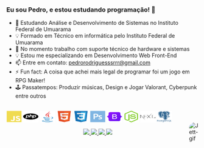 ### Eu sou Pedro, e estou estudando programação! 👋
- 🌱 Estudando Análise e Desenvolvimento de Sistemas no Instituto Federal de Umuarama
-  💡  Formado em Técnico em informática pelo Instituto Federal de Umuarama
- 🔭 No momento trabalho com suporte técnico de hardware e sistemas
-  💡  Estou me especializando em Desenvolvimento Web Front-End
- 📫 Entre em contato: pedrorodriguesssrrr@gmail.com
- ⚡ Fun fact: A coisa que achei mais legal de programar foi um jogo em RPG Maker!
- 🕹️ Passatempos: Produzir músicas, Design e Jogar Valorant, Cyberpunk entre outros

<div style="display: inline_block"><br>
  <img align="center" alt="Javascript" height="30" width="40" src="https://raw.githubusercontent.com/devicons/devicon/master/icons/javascript/javascript-plain.svg">
  <img align="center" alt="PHP" height="30" width="40" src="https://github.com/devicons/devicon/blob/master/icons/php/php-plain.svg">
  <img align="center" alt="Java" height="30" width="40" src="https://github.com/devicons/devicon/blob/master/icons/java/java-original.svg">
  <img align="center" alt="HTML" height="30" width="40" src="https://raw.githubusercontent.com/devicons/devicon/master/icons/html5/html5-original.svg">
  <img align="center" alt="CSS" height="30" width="40" src="https://raw.githubusercontent.com/devicons/devicon/master/icons/css3/css3-original.svg">
  <img align="center" alt="Photoshop" height="30" width="40" src="https://github.com/devicons/devicon/blob/master/icons/photoshop/photoshop-plain.svg">
  <img align="center" alt="Bootstrap" height="30" width="40" src="https://github.com/devicons/devicon/blob/master/icons/bootstrap/bootstrap-original.svg">
  <img align="center" alt="Node.js" height="30" width="40" src="https://github.com/devicons/devicon/blob/master/icons/nodejs/nodejs-original.svg">
  <img align="center" alt="Node.js" height="30" width="40" src="https://github.com/devicons/devicon/blob/master/icons/nextjs/nextjs-original-wordmark.svg">
  <img align="center" alt="Node.js" height="30" width="40" src="https://github.com/devicons/devicon/blob/master/icons/postgresql/postgresql-plain-wordmark.svg">
  <div  style="display:flex">
    <div align="center"><br>
  <a href="https://github.com/pedrordgsr">
    <div style="width:30rem">
      <img height="160em"src="https://github-readme-stats.vercel.app/api?username=pedrordgsr&show_icons=true&theme=radical&hide_border=true"/>  
      <img height="160em" src="https://github-readme-streak-stats.herokuapp.com?user=pedrordgsr&theme=radical&hide_border=true"/>  
      <img height="160em"  src="https://github-readme-stats.vercel.app/api/top-langs/?username=pedrordgsr&theme=radical&hide_border=true&layout=compact&langs_count=5&locale=pt-br">
      <img height="160em" src="https://github-readme-stats.vercel.app/api/wakatime?username=pedrordgsr&theme=radical&hide_border=true&langs_count=5&layout=compact&locale=pt-br" >  
    </div>
</div>
<img align="right" alt="Jett-gif" height="150" style="border-radius:50px;" src="https://media0.giphy.com/media/v1.Y2lkPTc5MGI3NjExMjQ5NGIxNGZjZmJhY2U4NmE4NzJmMDQxNTU4NjFiNjMxZjc1YTdjZiZlcD12MV9pbnRlcm5hbF9naWZzX2dpZklkJmN0PXM/HuIiWZekURnZzBMAXK/giphy.gif?">
  </div>
</div>
